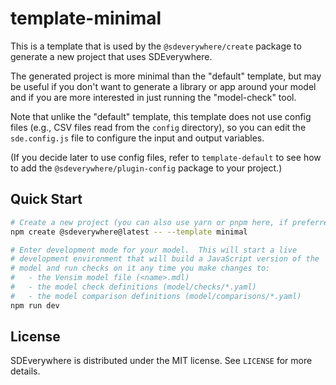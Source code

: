 # template-minimal

This is a template that is used by the `@sdeverywhere/create` package to generate a
new project that uses SDEverywhere.

The generated project is more minimal than the "default" template, but may be
useful if you don't want to generate a library or app around your model and
if you are more interested in just running the "model-check" tool.

Note that unlike the "default" template, this template does not use config files
(e.g., CSV files read from the `config` directory), so you can edit the
`sde.config.js` file to configure the input and output variables.

(If you decide later to use config files, refer to `template-default` to see how
to add the `@sdeverywhere/plugin-config` package to your project.)

## Quick Start

```sh
# Create a new project (you can also use yarn or pnpm here, if preferred).
npm create @sdeverywhere@latest -- --template minimal

# Enter development mode for your model.  This will start a live
# development environment that will build a JavaScript version of the
# model and run checks on it any time you make changes to:
#   - the Vensim model file (<name>.mdl)
#   - the model check definitions (model/checks/*.yaml)
#   - the model comparison definitions (model/comparisons/*.yaml)
npm run dev
```

## License

SDEverywhere is distributed under the MIT license. See `LICENSE` for more details.
